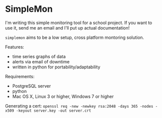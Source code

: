 # SimpleMon

I'm writing this simple monitoring tool for a school project. If you want to use it, send me an email and I'll put up actual documentation!

`simplemon` aims to be a low setup, cross platform montoring solution.

Features:
 - time series graphs of data
 - alerts via email of downtime
 - written in python for portability/adaptability

Requirements:
 - PostgreSQL server
 - python
 - Mac OS X, Linux 3 or higher, Windows 7 or higher

Generating a cert:
`openssl req -new -newkey rsa:2048 -days 365 -nodes -x509 -keyout server.key -out server.crt`

